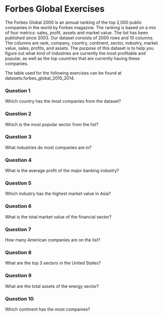 # Forbes Global Exercises

The Forbes Global 2000 is an annual ranking of the top 2,000 public companies in the world by Forbes magazine. 
The ranking is based on a mix of four metrics: sales, profit, assets and market value. The list has been published since 2003. 
Our dataset consists of 2000 rows and 10 columns. The columns are rank, company, country, continent, sector, industry, market value, 
sales, profits, and assets. The purpose of this dataset is to help you figure out what kind of industries are currently the most
profitable and popular, as well as the top countries that are currently having these companies.

The table used for the following exercises can be found at datasets.forbes_global_2010_2014.

### Question 1
Which country has the most companies from the dataset?

### Question 2
Which is the most popular sector from the list?

### Question 3
What industries do most companies are in?

### Question 4
What is the average profit of the major banking industry?

### Question 5
Which industry has the highest market value in Asia?

### Question 6
What is the total market value of the financial sector?

### Question 7
How many American companies are on the list?

### Question 8
What are the top 3 sectors in the United States?

### Question 9
What are the total assets of the energy sector?

### Question 10
Which continent has the most companies?
